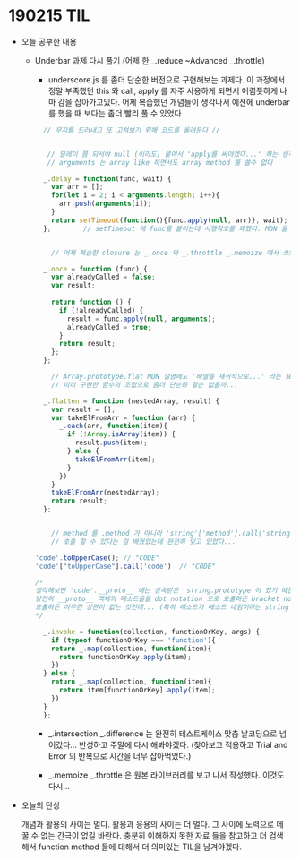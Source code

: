 # 190215 TIL

- 오늘 공부한 내용

  - Underbar 과제 다시 풀기 (어제 한 _.reduce ~Advanced _.throttle)

    -  underscore.js 를 좀더 단순한 버전으로 구현해보는 과제다. 이 과정에서 정말 부족했던 this 와 call, apply 를 자주 사용하게 되면서 어렴풋하게 나마 감을 잡아가고있다. 어제 복습했던 개념들이 생각나서 예전에 underbar 를 했을 때 보다는 좀더 빨리 풀 수 있었다

    ```javascript
      // 무지를 드러내고 또 고쳐보기 위해 코드를 올려둔다 //
    
    
       // 딜레이 쯤 되서야 null (이라도) 붙여서 'apply를 써야겠다...' 하는 생각이 들기시작
       // arguments 는 array like 하면서도 array method 를 쓸수 없다
    
      _.delay = function(func, wait) {
        var arr = [];
        for(let i = 2; i < arguments.length; i++){
          arr.push(arguments[i]);
        }
        return setTimeout(function(){func.apply(null, arr)}, wait);
      };    	// setTimeout 에 func를 붙이는데 시행착오를 꽤했다. MDN 을 항상 참고하자
    
    
    	// 어제 복습한 closure 는 _.once 와 _.throttle _.memoize 에서 쓰였다
    
      _.once = function (func) {
        var alreadyCalled = false;
        var result;
        
        return function () {
          if (!alreadyCalled) {
            result = func.apply(null, arguments);
            alreadyCalled = true;
          }
          return result;
        };
      };
    
    	// Array.prototype.flat MDN 설명에도 '배열을 재귀적으로...' 라는 표현이 나온다
    	// 미리 구현한 함수의 조합으로 좀더 단순화 할순 없을까...
    
      _.flatten = function (nestedArray, result) {
        var result = [];
        var takeElFromArr = function (arr) {
          _.each(arr, function(item){
            if (!Array.isArray(item)) {
              result.push(item);
            } else {
              takeElFromArr(item);
            }
          })
        }
        takeElFromArr(nestedArray);
        return result;
      };
    
    
    	// method 를 .method 가 아니라 'string'['method'].call('string') 같은 방식으로
    	// 호출 할 수 있다는 걸 배웠었는데 완전히 잊고 있었다...
    
    'code'.toUpperCase(); // "CODE"
    'code'["toUpperCase"].call('code')  // "CODE"
    
    /* 
    생각해보면 'code'.__proto__ 에는 상속받은  string.prototype 이 있기 때문에 
    당연히 __proto__ 객체의 메소드들을 dot notation 으로 호출하든 bracket notation 으로
    호출하든 아무런 상관이 없는 것인데... (특히 메소드가 메소드 네임이라는 string 으로 전달될때는 직관적으로 호출할 수 있는 [ ] 를 써야한다.)
    */
    
      _.invoke = function(collection, functionOrKey, args) {
        if (typeof functionOrKey === 'function'){
        return _.map(collection, function(item){
          return functionOrKey.apply(item);
        })
      } else {
        return _.map(collection, function(item){
          return item[functionOrKey].apply(item);
        })
      }
      };
    ```
    - _.intersection _.difference 는 완전히 테스트케이스 맞춤 날코딩으로 넘어갔다... 반성하고 주말에 다시 해봐야겠다. (찾아보고 적용하고 Trial and Error 의 반복으로 시간을 너무 잡아먹었다.)

    - _.memoize _.throttle 은 원본 라이브러리를 보고 나서 작성했다. 이것도 다시...

      

- 오늘의 단상

   개념과 활용의 사이는 멀다. 활용과 응용의 사이는 더 멀다. 그 사이에 노력으로 메꿀 수 없는 간극이 없길 바란다.  충분히 이해하지 못한 자료 들을 참고하고 더 검색해서 function method 들에 대해서 더 의미있는 TIL을 남겨야겠다. 
